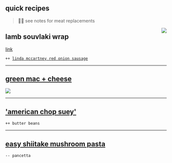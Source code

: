## quick recipes

> 🍖🚫 see notes for meat replacements

<img src="http://munchies-images.vice.com/wp_upload/lamb-souvlaki.jpg?crop=1xw:0.8xh;*,*&resize=300:*" align="right" />

## lamb souvlaki wrap

[link](https://munchies.vice.com/en_uk/recipes/lamb-souvlaki-wrap)

`++ `[`linda mccartney red onion sausage`](http://www.lindamccartneyfoods.co.uk/our-food/frozen-range/vegetarian-red-onion-rosemary-sausages/)  

----

## [green mac + cheese](https://munchies.vice.com/en_uk/recipes/green-macaroni-and-cheese)  
<img src="http://munchies-images.vice.com/wp_upload/pesto-mac-and-cheese-munchies.jpg?crop=1xw:0.4xh;*,*&resize=300:*" />

----

## ['american chop suey'](http://www.seriouseats.com/recipes/2014/09/american-chop-suey-johnny-marzetti-beefaroni-hamburger-helper-goulash-italian-american-recipe.html)  
`++ butter beans`

----

## [easy shiitake mushroom pasta](http://www.seriouseats.com/recipes/2014/10/pasta-pancetta-shiitake-mushrooms-parmesan-recipe.html)  
`-- pancetta`
